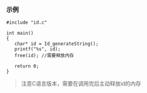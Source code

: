 
### 示例
```
#include "id.c"

int main()
{
   char* id = Id_generateString();
   printf("%s", id);
   free(id); //需要释放内存
   
   return 0;
}
```

> 注意C语言版本，需要在调用完后主动释放id的内存